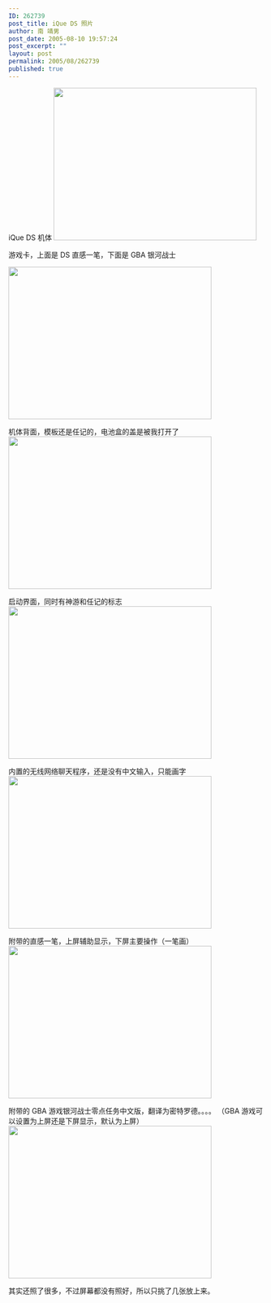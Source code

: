 ```yaml
---
ID: 262739
post_title: iQue DS 照片
author: 南 靖男
post_date: 2005-08-10 19:57:24
post_excerpt: ""
layout: post
permalink: 2005/08/262739
published: true
---
```

iQue DS 机体
<a href="http://photoimg18.qq.com/cgi-bin/load_pic?verify=yOkS2pRFvRsaggw4r4cwdA%3D%3D"><img src="http://photoimg18.qq.com/cgi-bin/load_pic?verify=yOkS2pRFvRsaggw4r4cwdA%3D%3D" height="300" width="400" /></a>

<!--more-->游戏卡，上面是 DS 直感一笔，下面是 GBA 银河战士
<a href="http://photoimg17.qq.com/cgi-bin/load_pic?verify=v8cm%2Bea6U2717ABORM1pQg%3D%3D"><img src="http://photoimg17.qq.com/cgi-bin/load_pic?verify=v8cm%2Bea6U2717ABORM1pQg%3D%3D" height="300" width="400" /></a>

机体背面，模板还是任记的，电池盒的盖是被我打开了
<a href="http://photoimg17.qq.com/cgi-bin/load_pic?verify=OPFLSbjGiAS28GCXKdJ%2F4Q%3D%3D"><img src="http://photoimg17.qq.com/cgi-bin/load_pic?verify=OPFLSbjGiAS28GCXKdJ%2F4Q%3D%3D" height="300" width="400" /></a>

启动界面，同时有神游和任记的标志
<a href="http://photoimg18.qq.com/cgi-bin/load_pic?verify=jkWUvAOWX4e4lhXsL%2BCIvQ%3D%3D"><img src="http://photoimg18.qq.com/cgi-bin/load_pic?verify=jkWUvAOWX4e4lhXsL%2BCIvQ%3D%3D" height="300" width="400" /></a>

内置的无线网络聊天程序，还是没有中文输入，只能画字
<a href="http://photoimg17.qq.com/cgi-bin/load_pic?verify=%2FDNojzba6HwnLKjWoqO9kw%3D%3D"><img src="http://photoimg17.qq.com/cgi-bin/load_pic?verify=%2FDNojzba6HwnLKjWoqO9kw%3D%3D" height="300" width="400" /></a>

附带的直感一笔，上屏辅助显示，下屏主要操作（一笔画）
<a href="http://photoimg17.qq.com/cgi-bin/load_pic?verify=s%2BF%2F5VP%2Bm%2FXQrguLd6d3lQ%3D%3D"><img src="http://photoimg17.qq.com/cgi-bin/load_pic?verify=s%2BF%2F5VP%2Bm%2FXQrguLd6d3lQ%3D%3D" height="300" width="400" /></a>

附带的 GBA 游戏银河战士零点任务中文版，翻译为密特罗德。。。。
（GBA 游戏可以设置为上屏还是下屏显示，默认为上屏）
<a href="http://photoimg16.qq.com/cgi-bin/load_pic?verify=3ZpceZJmGrNX2k2DHWwqIw%3D%3D"><img src="http://photoimg16.qq.com/cgi-bin/load_pic?verify=3ZpceZJmGrNX2k2DHWwqIw%3D%3D" height="300" width="400" /></a>

其实还照了很多，不过屏幕都没有照好，所以只挑了几张放上来。